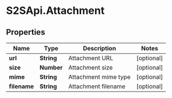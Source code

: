 # S2SApi.Attachment

## Properties
Name | Type | Description | Notes
------------ | ------------- | ------------- | -------------
**url** | **String** | Attachment URL | [optional] 
**size** | **Number** | Attachment size | [optional] 
**mime** | **String** | Attachment mime type | [optional] 
**filename** | **String** | Attachment filename | [optional] 


